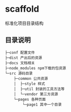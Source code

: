 # scaffold

标准化项目目录结构

## 目录说明

```
├─conf 配置文件
├─dist 产出后的资源
├─docs 文档相关
├─node_modules npm下载的包资源
└─src 源码目录
    ├─common 公共资源
    │  ├─style 样式
    │  ├─util 封装的工具方法等
    │  └─vendor 第三方资源
    └─pages 各种页面
        └─page1 其中一个目录
```
